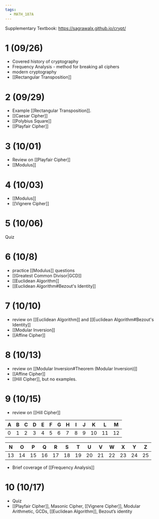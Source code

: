 ```yaml
---
tags:
  - MATH_187A
---
```

Supplementary Textbook: https://sagrawalx.github.io/crypt/ 
# 1 (09/26)
- Covered history of cryptography
- Frequency Analysis - method for breaking all ciphers
- modern cryptography
- [[Rectangular Transposition]]

# 2 (09/29)
- Example [[Rectangular Transposition]]. 
- [[Caesar Cipher]]
- [[Polybius Square]]
- [[Playfair Cipher]]

# 3 (10/01)
- Review on [[Playfair Cipher]]
- [[Modulus]]

# 4 (10/03)
- [[Modulus]]
- [[Vignere Cipher]]

# 5 (10/06)
Quiz

# 6 (10/8)
- practice [[Modulus]] questions
- [[Greatest Common Divisor|GCD]]
- [[Euclidean Algorithm]]
- [[Euclidean Algorithm#Bezout's Identity]]

# 7 (10/10)
- review on [[Euclidean Algorithm]] and [[Euclidean Algorithm#Bezout's Identity]]
- [[Modular Inversion]]
- [[Affine Cipher]]

# 8 (10/13)
- review on [[Modular Inversion#Theorem (Modular Inversion)]]
- [[Affine Cipher]]
- [[Hill Cipher]], but no examples.

# 9 (10/15)
- review on [[Hill Cipher]]

| A | B | C | D | E | F | G | H | I | J | K | L | M |
|---|---|---|---|---|---|---|---|---|---|---|---|---|
| 0 | 1 | 2 | 3 | 4 | 5 | 6 | 7 | 8 | 9 | 10 | 11 | 12 |

| N | O | P | Q | R | S | T | U | V | W | X | Y | Z |
|---|---|---|---|---|---|---|---|---|---|---|---|---|
| 13 | 14 | 15 | 16 | 17 | 18 | 19 | 20 | 21 | 22 | 23 | 24 | 25 |
- Brief coverage of [[Frequency Analysis]]
# 10 (10/17)
- Quiz 
- [[Playfair Cipher]], Masonic Cipher, [[Vignere Cipher]], Modular Arithmetic, GCDs, [[Euclidean Algorithm]], Bezout’s identity